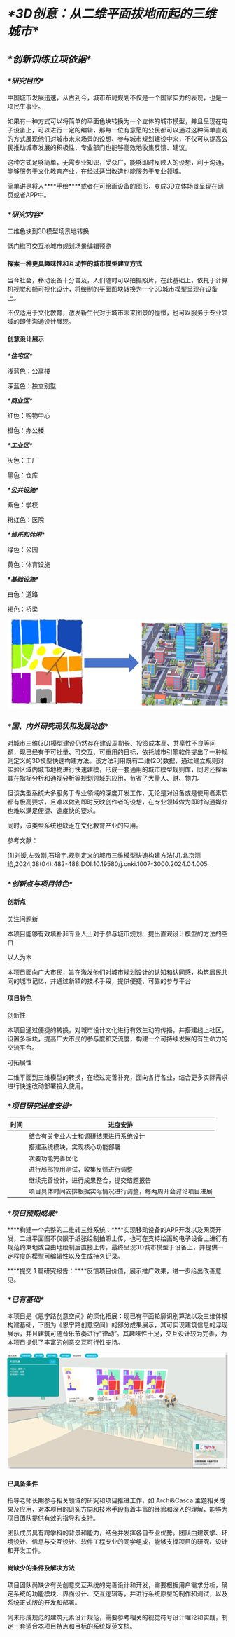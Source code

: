 # ***\*3D创意：从二维平面拔地而起的三维城市\****

## ***\*创新训练立项依据\****

### ***\*研究目的\****

 中国城市发展迅速，从古到今，城市布局规划不仅是一个国家实力的表现，也是一项民生事业。

 如果有一种方式可以将简单的平面色块转换为一个立体的城市模型，并且呈现在电子设备上，可以进行一定的编辑，那每一位有意愿的公民都可以通过这种简单直观的方式展现他们对城市未来场景的设想、参与城市规划建设中来，不仅可以提高公民推动城市发展的积极性，专业部门也能够高效地收集反馈、建议。

 这种方式足够简单，无需专业知识，受众广，能够即时反映人的设想，利于沟通，能够服务于文化教育产业，在经过适当改造也能服务于专业领域。

 简单讲是将人***\*手绘\****或者在可绘画设备的图形，变成3D立体场景呈现在网页或者APP中。

### ***\*研究内容\****

二维色块到3D模型场景地转换

低门槛可交互地城市规划场景编辑预览

#### 探索一种更具趣味性和互动性的城市模型建立方式

 当今社会，移动设备十分普及，人们随时可以拍摄照片，在此基础上，依托于计算机视觉和额可视化设计，将绘制的平面图块转换为一个3D城市模型呈现在设备上。

 不仅适用于文化教育，激发新生代对于城市未来图景的憧憬，也可以服务于专业领域的即使沟通设计展现。

#### 创意设计展示

***\*住宅区\****

浅蓝色：公寓楼

深蓝色：独立别墅

***\*商业区\****

红色：购物中心

橙色：办公楼

***\*工业区\****

灰色：工厂

黑色：仓库

***\*公共设施\****

紫色：学校

粉红色：医院

***\*娱乐和休闲\****

绿色：公园

黄色：体育设施

***\*基础设施\****

白色：道路

褐色：桥梁

![image-20240719085509801](./assets/image-20240719085509801.png)

### ***\*国、内外研究现状和发展动态\****

对城市三维(3D)模型建设仍然存在建设周期长、投资成本高、共享性不良等问题，现已经有于可批量、可交互、可重用的目标，依托城市引擎软件提出了一种规则定义的3D模型快速构建方法。该方法利用既有二维(2D)数据，通过建立规则对实验区域内城市地物进行快速建模，形成一套通用的城市模型规则库，同时还探索其在指标分析和通视分析等规划领域的应用，节省了大量人、财、物力。

但该类型系统大多服务于专业领域的深度开发工作，无论是对设备或是使用者素质都有极高要求，且难以做到即时反映创作者的设想，在专业领域做为即时沟通媒介也难以满足便捷、速度快的要求。

同时，该类型系统也缺乏在文化教育产业的应用。

参考文献：

​	[1]刘媛,左效刚,石增宇.规则定义的城市三维模型快速构建方法[J].北京测绘,2024,38(04):482-488.DOI:10.19580/j.cnki.1007-3000.2024.04.005.

### ***\*创新点与项目特色\****

#### 创新点

关注问题新

  本项目能够有效填补非专业人士对于参与城市规划、提出直观设计模型的方法的空白

以人为本

  本项目面向广大市民，旨在激发他们对城市规划设计的认知和认同感，构筑居民共同的城市记忆，并通过新颖的技术手段，提供便捷、可靠的参与平台

#### 项目特色

创新性

  本项目通过便捷的转换，对城市设计文化进行有效生动的传播，并搭建线上社区，设置多板块，提高广大市民的参与度和交流度，构建一个可持续发展的有生命力的交流平台。

可拓展性

  二维平面到三维模型的转换，在经过完善补充，面向各行各业，结合更多实际需求进行快速改动部署投入使用。

### ***\*项目研究进度安排\****

 

| 时间 | 进度安排                                                     |
| ---- | ------------------------------------------------------------ |
|      | 结合有关专业人士和调研结果进行系统设计                       |
|      | 搭建系统模块，实现核心功能部署                               |
|      | 次要功能完善优化                                             |
|      | 进行局部投用测试，收集反馈进行调整                           |
|      | 继续完善设计，进行成果整合，提交结题报告                     |
|      | 项目具体时间安排根据实际情况进行调整，每两周开会讨论项目进展 |

 

### ***\*项目预期成果\****

***\*构建一个完整的二维转三维系统：\****实现移动设备的APP开发以及网页开发，二维平面图不仅限于纸张绘制拍照上传，也可在支持绘画的电子设备上进行有规范约束地或自由地绘制后直接上传，最终呈现3D城市模型于设备上，并提供一定程度的模型可编辑性以及生成持久记录。

***\*提交 1 篇研究报告：\****反馈项目价值，展示推广效果，进一步给出改善意见。

### ***\*已有基础\****

本项目是《恩宁路创意空间》的深化拓展：现已有平面轮廓识别算法以及三维体模构建基础，下图为《恩宁路创意空间》的部分成果展示，其可实现建筑信息的浮现展示，并且建筑可随音乐节奏进行“律动”。其趣味性十足，交互设计较为完善，为本项目提供了丰富的创意交互可行性支持。

![image-20240719085527627](./assets/image-20240719085527627.png)

#### 已具备条件

指导老师长期参与相关领域的研究和项目推进工作，如 Archi&Casca 主题相关成果及应用，对本项目的研究方向和技术手段有着丰富的经验和深入的理解，能够为项目团队提供有效的指导和支持。

团队成员具有跨学科的背景和能力，结合并发挥各自专业优势。团队由建筑学、环境设计、信息与交互设计、软件工程专业的同学组成，能够支撑项目的研究、设计和开发工作。

#### 尚缺少的条件及解决方法

项目团队尚缺少有关创意交互系统的完善设计和开发，需要根据用户需求分析，确定系统的功能模块、界面设计、交互逻辑等，并进行系统原型的制作和测试，以及系统正式版的开发和部署。

尚未形成规范的建筑元素设计规范，需要参考相关的视觉符号设计理论和实践，制定一套适合本项目特点和目标的系统规范文档。

 
